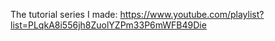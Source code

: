 The tutorial series I made: https://www.youtube.com/playlist?list=PLqkA8i556jh8ZuolYZPm33P6mWFB49Die

